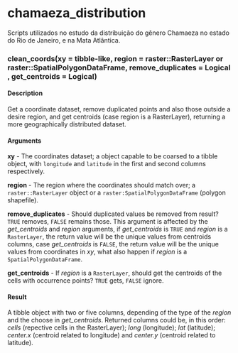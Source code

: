 # chamaeza_distribution
Scripts utilizados no estudo da distribuição do gênero Chamaeza no estado do Rio de Janeiro, e na Mata Atlântica.

### clean_coords(**xy** = tibble-like, **region** = raster::RasterLayer or raster::SpatialPolygonDataFrame, **remove_duplicates** = Logical , **get_centroids** = Logical)

#### **Description**
Get a coordinate dataset, remove duplicated points and also those outside a desire region, and get centroids (case region is a RasterLayer), returning a more geographically distributed dataset.

#### **Arguments**

**xy** - The coordinates dataset; a object capable to be coarsed to a tibble object, with `longitude` and `latitude` in the first and second columns respectively.

**region** - The region where the coordinates should match over; a `raster::RasterLayer` object or a `raster:SpatialPolygonDataFrame` (polygon shapefile).

**remove_duplicates** - Should duplicated values be removed from result? `TRUE` removes, `FALSE` remains those. This argument is affected by the *get_centroids* and *region* arguments, if *get_centroids* is `TRUE` and *region* is a `RasterLayer`, the return value will be the unique values from centroids columns, case *get_centroids* is `FALSE`, the return value will be the unique values from coordinates in *xy*, what also happen if *region* is a `SpatialPolygonDataFrame`.

**get_centroids** - If *region* is a `RasterLayer`, should get the centroids of the cells with occurrence points? `TRUE` gets, `FALSE` ignore.

#### **Result**
A tibble object with two or five columns, depending of the type of the *region* and the choose in *get_centroids*. Returned columns could be, in this order: *cells* (repective cells in the RasterLayer); *long* (longitude); *lat* (latitude); *center.x* (centroid related to longitude) and *center.y* (centroid related to latitude).


